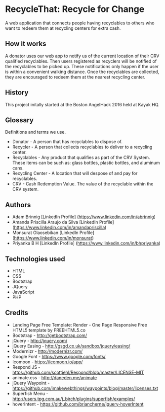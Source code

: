# RecycleThat: Recycle for Change
A web application that connects people having recyclables to others who want to redeem them at recycling centers for extra cash.

## How it works
A donator uses our web app to notify us of the current location of their CRV qualified recyclables.  Then users registered as recyclers will be notified of the recyclables to be picked up. These notifications only happen if the user is within a convenient walking distance. Once the recyclables are collected, they are encouraged to redeem them at the nearest recycling center.

## History
This project initally started at the Boston AngelHack 2016 held at Kayak HQ.

## Glossary
Definitions and terms we use.
* Donator - A person that has recyclables to dispose of.
* Recycler - A person that collects recyclables to deliver to a recycling center.
* Recyclables - Any product that qualifies as part of the CRV System.  These items can be such as: glass bottles, plastic bottles, and aluminum cans.
* Recycling Center - A location that will despose of and pay for recyclables.
* CRV - Cash Redemption Value. The value of the recyclable within the CRV system.

## Authors
* Adam Brinnig [LinkedIn Profile] (https://www.linkedin.com/in/abrinnig)
* Amanda Priscilla Araujo da Silva [LinkedIn Profile] (https://www.linkedin.com/in/amandapriscilla)
* Monsurat Olaosebikan [LinkedIn Profile] (https://www.linkedin.com/in/monsurat)
* Priyanka B H [LinkedIn Profile] (https://www.linkedin.com/in/bhpriyanka)

## Technologies used
* HTML
* CSS
* Bootstrap
* JQuery
* JavaScript
* PHP

## Credits
* Landing Page Free Template: Render - One Page Responsive Free HTML5 template by FREEHTML5.co
* Bootstrap - http://getbootstrap.com/
* jQuery - http://jquery.com/
* jQuery Easing - http://gsgd.co.uk/sandbox/jquery/easing/
* Modernizr - http://modernizr.com/
* Google Font - https://www.google.com/fonts/
* Icomoon - https://icomoon.io/app/
* Respond JS - https://github.com/scottjehl/Respond/blob/master/LICENSE-MIT
* animate.css - http://daneden.me/animate
* jQuery Waypoint - https://github.com/imakewebthings/waypoints/blog/master/licenses.txt
* Superfish Menu - http://users.tpg.com.au/j_birch/plugins/superfish/examples/
* hoverIntent - https://github.com/briancherne/jquery-hoverIntent

